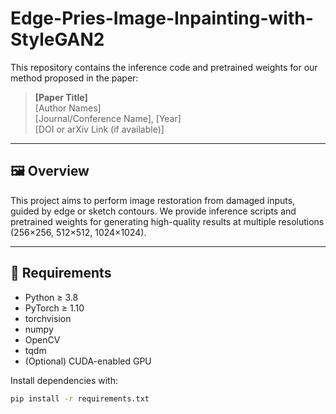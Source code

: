 # Edge-Pries-Image-Inpainting-with-StyleGAN2

This repository contains the inference code and pretrained weights for our method proposed in the paper:

> **[Paper Title]**  
> [Author Names]  
> [Journal/Conference Name], [Year]  
> [DOI or arXiv Link (if available)]

---

## 🖼️ Overview

This project aims to perform image restoration from damaged inputs, guided by edge or sketch contours. We provide inference scripts and pretrained weights for generating high-quality results at multiple resolutions (256×256, 512×512, 1024×1024).

---

## 🔧 Requirements

- Python ≥ 3.8  
- PyTorch ≥ 1.10  
- torchvision  
- numpy  
- OpenCV  
- tqdm  
- (Optional) CUDA-enabled GPU

Install dependencies with:

```bash
pip install -r requirements.txt
